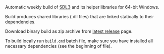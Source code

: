 Automatic weekly build of [SDL3][] and its helper libraries for 64-bit Windows.

Build produces shared libraries (.dll files) that are linked statically to their dependencies.

Download binary build as zip archive from [latest release][] page.

To build locally run `build.cmd` batch file, make sure you have installed all necessary dependencies (see the beginning of file).

[SDL3]: https://www.libsdl.org/
[latest release]: https://github.com/mmozeiko/build-sdl3/releases/latest
